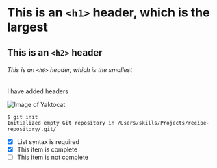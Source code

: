 # This is an `<h1>` header, which is the largest

## This is an `<h2>` header

###### This is an `<h6>` header, which is the smallest
I have added headers

![Image of Yaktocat](https://octodex.github.com/images/yaktocat.png)

```
$ git init
Initialized empty Git repository in /Users/skills/Projects/recipe-repository/.git/
```

- [x] List syntax is required
- [x] This item is complete
- [ ] This item is not complete
